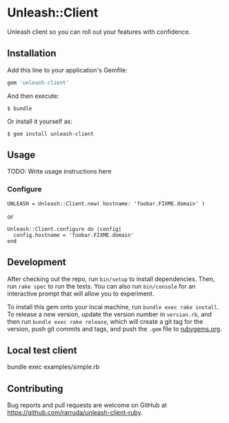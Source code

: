 # Unleash::Client

Unleash client so you can roll out your features with confidence.

## Installation

Add this line to your application's Gemfile:

```ruby
gem 'unleash-client'
```

And then execute:

    $ bundle

Or install it yourself as:

    $ gem install unleash-client

## Usage

TODO: Write usage instructions here


### Configure

```
UNLEASH = Unleash::Client.new( hostname: 'foobar.FIXME.domain' )
```

or
```
Unleash::Client.configure do |config|
  config.hostname = 'foobar.FIXME.domain'
end
```

## Development

After checking out the repo, run `bin/setup` to install dependencies. Then, run `rake spec` to run the tests. You can also run `bin/console` for an interactive prompt that will allow you to experiment.

To install this gem onto your local machine, run `bundle exec rake install`. To release a new version, update the version number in `version.rb`, and then run `bundle exec rake release`, which will create a git tag for the version, push git commits and tags, and push the `.gem` file to [rubygems.org](https://rubygems.org).

## Local test client

bundle exec examples/simple.rb


## Contributing

Bug reports and pull requests are welcome on GitHub at https://github.com/rarruda/unleash-client-ruby.

